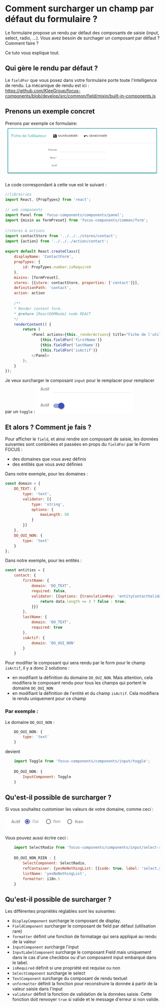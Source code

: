 # Comment surcharger un champ par défaut du formulaire ?

Le formulaire propose un rendu par défaut des composants de saisie (input, select, radio, ...).
Vous avez besoin de surchager un composant par défaut ? Comment faire ?

Ce tuto vous explique tout.

## Qui gère le rendu par défaut ?

Le `fieldFor` que vous posez dans votre formulaire porte toute l'intelligence de rendu. La mécanique de rendu est ici : https://github.com/KleeGroup/focus-components/blob/develop/src/common/field/mixin/built-in-components.js

## Prenons un exemple concret

Prenons par exemple ce formulaire:
![formulaire](images/surcharge-form-1.png)

Le code correspondant à cette vue est le suivant :
```javascript
//librairies
import React, {PropTypes} from 'react';

// web components
import Panel from 'focus-components/components/panel';
import {mixin as formPreset} from 'focus-components/common/form';

//stores & actions
import contactStore from '../../../stores/contact';
import {action} from '../../../action/contact';

export default React.createClass({
    displayName: 'ContactForm',
    propTypes: {
        id: PropTypes.number.isRequired
    },
    mixins: [formPreset],
    stores: [{store: contactStore, properties: ['contact']}],
    definitionPath: 'contact',
    action: action

    /**
    * Render content form.
    * @return {ReactDOMNode} node REACT
    */
    renderContent() {
        return (
            <Panel actions={this._renderActions} title="Fiche de l'utilisateur">
                {this.fieldFor('firstName')}
                {this.fieldFor('lastName')}
                {this.fieldFor('isActif')}
            </Panel>
        );
    }
});
```

Je veux surcharger le composant `input` pour le remplacer pour remplacer par un `toggle` :
![formulaire](images/surcharge-form-2.png)


## Et alors ? Comment je fais ?

Pour afficher le `field`, et ainsi rendre son composant de saisie, les données suivantes sont combinées et passées en props du `fieldFor` par le Form FOCUS :

* des domaines que vous avez définis
* des entités que vous avez définies

Dans notre exemple, pour les domaines :  
```javascript
const domain = {
    DO_TEXT: {
        type: 'text',
        validator: [{
            type: 'string',
            options: {
                maxLength: 50
            }
        }]
    },
    DO_OUI_NON: {
        type: 'text'
    }
};
```

Dans notre exemple, pour les entités :
```javascript
const entities = {
    contact: {
        firstName: {
            domain: 'DO_TEXT',
            required: false,
            validator: [{options: {translationKey: 'entityContactValidation.test'}, type: 'function', value: data => {
                return data.length <= 3 ? false : true;
            }}]
        },
        lastName: {
            domain: 'DO_TEXT',
            required: true
        },
        isActif: {
            domain: 'DO_OUI_NON'
        }
    }
```

Pour modifier le composant qui sera rendu par le form pour le champ `isActif`, il y a donc 2 solutions :
* en modifiant la définition du domaine `DO_OUI_NON`. Mais attention, cela modifiera le composant rendu pour tous les champs qui portent le domaine `DO_OUI_NON`
* en modifiant la définition de l'entité et du champ `isActif`. Cela modifiera le rendu uniquement pour ce champ

### Par exemple :

Le domaine `DO_OUI_NON` :

```javascript
    DO_OUI_NON: {
        type: 'text'
    }
```
devient

```javascript
    import Toggle from 'focus-components/components/input/toggle';

    DO_OUI_NON: {
        InputComponent: Toggle
    }
```

## Qu'est-il possible de surcharger ?

Si vous souhaitez customiser les valeurs de votre domaine, comme ceci :

![formulaire](images/surcharge-form-3.png)

Vous pouvez aussi écrire ceci :

```javascript
    import SelectRadio from 'focus-components/components/input/select-radio';

    DO_OUI_NON_RIEN : {
        SelectComponent: SelectRadio,
        refContainer: {yesNoNothingList: [{code: true, label: 'select.yes'}, {code: false, label: 'select.no'}, {code: null, label: 'select.dontknow'}]},
        listName: 'yesNoNothingList',
        formatter: i18n.t
    }
```

## Qu'est-il possible de surcharger ?

Les différentes propriétés réglables sont les suivantes:
- `DisplayComponent` surcharge le composant de display.
- `FieldComponent` surcharger le composant de field par défaut (utilisation rare)
- `formatter` définit une fonction de formatage qui sera appliqué au rendu de la valeur
- `InputComponent` surcharge l'input
- `InputLabelComponent` surcharge le composant Field mais uniquement dans le cas d'une checkbox ou d'un composannt input embarqué dans le label.
- `isRequired` définit si une propriété est requise ou non
- `SelectComponent` surcharge le select
- `TextComponent` surcharge du composant de rendu textuel
- `unformatter` définit la fonction pour reconstruire la donnée à partir de la valeur saisie dans l'input
- `validator` définit la fonction de validation de la données saisie. Cette fonction doit renvoyer `true` si valide et le message d'erreur si non valide.
